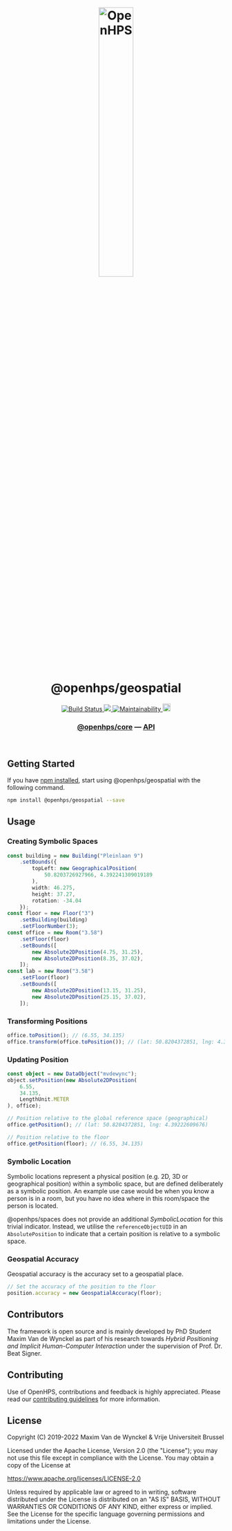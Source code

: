<h1 align="center">
  <img alt="OpenHPS" src="https://openhps.org/images/logo_text-512.png" width="40%" /><br />
  @openhps/geospatial
</h1>
<p align="center">
    <a href="https://github.com/OpenHPS/openhps-geospatial/actions/workflows/main.yml" target="_blank">
        <img alt="Build Status" src="https://github.com/OpenHPS/openhps-geospatial/actions/workflows/main.yml/badge.svg">
    </a>
    <a href="https://codecov.io/gh/OpenHPS/openhps-geospatial">
        <img src="https://codecov.io/gh/OpenHPS/openhps-geospatial/branch/master/graph/badge.svg"/>
    </a>
    <a href="https://codeclimate.com/github/OpenHPS/openhps-geospatial/" target="_blank">
        <img alt="Maintainability" src="https://img.shields.io/codeclimate/maintainability/OpenHPS/openhps-geospatial">
    </a>
    <a href="https://badge.fury.io/js/@openhps%geospatial">
        <img src="https://badge.fury.io/js/@openhps%2Fgeospatial.svg" alt="npm version" height="18">
    </a>
</p>

<h3 align="center">
    <a href="https://github.com/OpenHPS/openhps-core">@openhps/core</a> &mdash; <a href="https://openhps.org/docs/geospatial">API</a>
</h3>

<br />

## Getting Started
If you have [npm installed](https://www.npmjs.com/get-npm), start using @openhps/geospatial with the following command.
```bash
npm install @openhps/geospatial --save
```
## Usage

### Creating Symbolic Spaces 
```typescript
const building = new Building("Pleinlaan 9")
    .setBounds({
        topLeft: new GeographicalPosition(
            50.8203726927966, 4.392241309019189
        ),
        width: 46.275,
        height: 37.27,
        rotation: -34.04
    });
const floor = new Floor("3")
    .setBuilding(building)
    .setFloorNumber(3);
const office = new Room("3.58")
    .setFloor(floor)
    .setBounds([
        new Absolute2DPosition(4.75, 31.25),
        new Absolute2DPosition(8.35, 37.02),
    ]);
const lab = new Room("3.58")
    .setFloor(floor)
    .setBounds([
        new Absolute2DPosition(13.15, 31.25),
        new Absolute2DPosition(25.15, 37.02),
    ]);
```

### Transforming Positions
```typescript
office.toPosition(); // (6.55, 34.135)
office.transform(office.toPosition()); // (lat: 50.8204372851, lng: 4.39222609676)
```

### Updating Position
```typescript
const object = new DataObject("mvdewync");
object.setPosition(new Absolute2DPosition(
    6.55,
    34.135,
    LengthUnit.METER
), office);

// Position relative to the global reference space (geographical)
office.getPosition(); // (lat: 50.8204372851, lng: 4.39222609676)

// Position relative to the floor
office.getPosition(floor); // (6.55, 34.135)
```

### Symbolic Location
Symbolic locations represent a physical position (e.g. 2D, 3D or geographical position) within a symbolic space, but are defined
deliberately as a symbolic position. An example use case would be when you know a person is in a room, but you have no idea where
in this room/space the person is located.

@openhps/spaces does not provide an additional *SymbolicLocation* for this trivial indicator. Instead, we utilise the ```referenceObjectUID```
in an ```AbsolutePosition``` to indicate that a certain position is relative to a symbolic space.

### Geospatial Accuracy
Geospatial accuracy is the accuracy set to a geospatial place.

```typescript
// Set the accuracy of the position to the floor
position.accuracy = new GeospatialAccuracy(floor);
```

## Contributors
The framework is open source and is mainly developed by PhD Student Maxim Van de Wynckel as part of his research towards *Hybrid Positioning and Implicit Human-Computer Interaction* under the supervision of Prof. Dr. Beat Signer.

## Contributing
Use of OpenHPS, contributions and feedback is highly appreciated. Please read our [contributing guidelines](CONTRIBUTING.md) for more information.

## License
Copyright (C) 2019-2022 Maxim Van de Wynckel & Vrije Universiteit Brussel

Licensed under the Apache License, Version 2.0 (the "License"); you may not use this file except in compliance with the License. You may obtain a copy of the License at

https://www.apache.org/licenses/LICENSE-2.0

Unless required by applicable law or agreed to in writing, software distributed under the License is distributed on an "AS IS" BASIS, WITHOUT WARRANTIES OR CONDITIONS OF ANY KIND, either express or implied. See the License for the specific language governing permissions and limitations under the License.